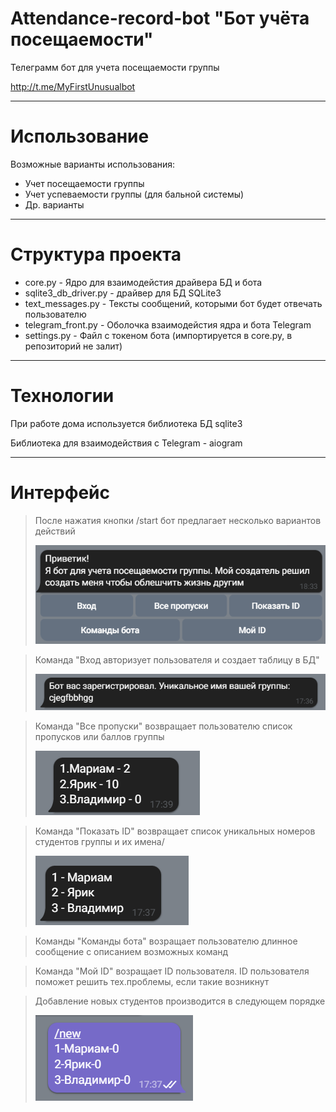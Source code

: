 # Attendance-record-bot    "Бот учёта посещаемости"
Телеграмм бот для учета посещаемости группы
 
http://t.me/MyFirstUnusualbot
____
Использование
===========
Возможные варианты использования:
- Учет посещаемости группы
- Учет успеваемости группы (для бальной системы)
- Др. варианты 
____
Структура проекта
========
- core.py - Ядро для взаимодейстия драйвера БД и бота
- sqlite3_db_driver.py - драйвер для БД SQLite3
- text_messages.py - Тексты сообщений, которыми бот будет отвечать пользователю
- telegram_front.py - Оболочка взаимодейстия ядра и бота Telegram
- settings.py - Файл с токеном бота (импортируется в core.py, в репозиторий не залит)
____
Технологии
===========
При работе дома используется библиотека БД sqlite3

Библиотека для взаимодействия с Telegram - aiogram
____
Интерфейс
===========
>После нажатия кнопки /start бот предлагает несколько вариантов действий
>
><img src="Pictures/1.png"/>

>Команда "Вход авторизует пользователя и создает таблицу в БД"
>
><img src="Pictures/2.png"/>

>Команда "Все пропуски" возвращает пользователю список пропусков или баллов группы
>
><img src="Pictures/3.png"/>

>Команда "Показать ID" возвращает список уникальных номеров студентов группы и их имена/
>
><img src="Pictures/4.png"/>

>Команды "Команды бота" возращает пользователю длинное сообщение с описанием возможных команд

>Команда "Мой ID" возращает ID пользователя. ID пользователя поможет решить тех.проблемы, если такие возникнут

>Добавление новых студентов производится в следующем порядке
>
><img src="Pictures/5.png"/>
